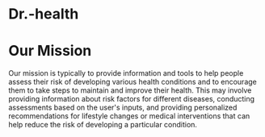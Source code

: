 # Dr.-health
<h1>Our Mission</h1>
<p>Our mission is typically to provide information and tools to help people assess their risk of developing various health conditions and to encourage them to take steps to maintain and improve their health. This may involve providing information about risk factors for different diseases, conducting assessments based on the user's inputs, and providing personalized recommendations for lifestyle changes or medical interventions that can help reduce the risk of developing a particular condition.</p>
